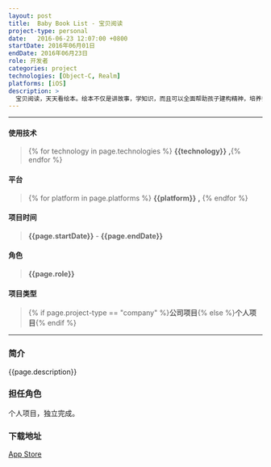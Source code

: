 ```yaml
---
layout: post
title:  Baby Book List - 宝贝阅读
project-type: personal
date:   2016-06-23 12:07:00 +0800
startDate: 2016年06月01日
endDate: 2016年06月23日
role: 开发者
categories: project
technologies: [Object-C, Realm]
platforms: [iOS]
description: >
  宝贝阅读，天天看绘本。绘本不仅是讲故事，学知识，而且可以全面帮助孩子建构精神，培养多元智能（绘本和普通的图画书有区别）。绘本是发达国家家庭首选的儿童读物，国际公认“绘本是最适合幼儿阅读的图书”。宝贝阅读则互相分享用户的书单，以及每天读书的感受，更加方便的给爸爸妈妈一个交流的平台，同时也督促爸爸妈妈每天给宝贝进行读书，提升宝贝的智力发育。
---
```

***

#### 使用技术
> {% for technology in page.technologies %} __{{technology}}__ __,__{% endfor %}

#### 平台
> {% for platform in page.platforms %} __{{platform}}__ __,__ {% endfor %}

#### 项目时间
> __{{page.startDate}}__ - __{{page.endDate}}__

#### 角色
> __{{page.role}}__

#### 项目类型
> {% if page.project-type == "company" %}__公司项目__{% else %}__个人项目__{% endif %}

***

### 简介
{{page.description}}

### 担任角色
个人项目，独立完成。

### 下载地址
[App Store][download]


[download]:https://itunes.apple.com/us/app/bao-bei-yue-du/id1120906692?l=zh&ls=1&mt=8
